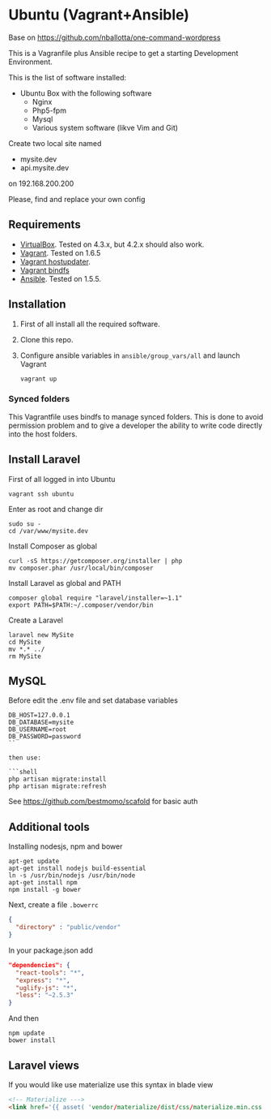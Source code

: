# Ubuntu (Vagrant+Ansible)

Base on https://github.com/nballotta/one-command-wordpress

This is a Vagranfile plus Ansible recipe to get a starting Development Environment.

This is the list of software installed:

- Ubuntu Box with the following software
  - Nginx
  - Php5-fpm
  - Mysql
  - Various system software (likve Vim and Git)

Create two local site named

* mysite.dev
* api.mysite.dev

on 192.168.200.200

Please, find and replace your own config

## Requirements

- [VirtualBox](https://www.virtualbox.org/wiki/Downloads). Tested on 4.3.x, but 4.2.x should also work.
- [Vagrant](http://www.vagrantup.com/downloads.html). Tested on 1.6.5
- [Vagrant hostupdater](https://github.com/cogitatio/vagrant-hostsupdater).
- [Vagrant bindfs](https://github.com/gael-ian/vagrant-bindfs)
- [Ansible](http://docs.ansible.com/intro_installation.html). Tested on 1.5.5.

## Installation

1. First of all install all the required software.

2. Clone this repo.

3. Configure ansible variables in `ansible/group_vars/all` and launch Vagrant

    ```shell
    vagrant up
    ```

### Synced folders

This Vagrantfile uses bindfs to manage synced folders. This is done to avoid permission problem and to give a developer the ability to write code directly into the host folders.

## Install Laravel

First of all logged in into Ubuntu

```shell
vagrant ssh ubuntu
```
Enter as root and change dir

```shell
sudo su -
cd /var/www/mysite.dev
```

Install Composer as global

```shell
curl -sS https://getcomposer.org/installer | php
mv composer.phar /usr/local/bin/composer
```

Install Laravel as global and PATH

```shell
composer global require "laravel/installer=~1.1"
export PATH=$PATH:~/.composer/vendor/bin
```

Create a Laravel

```shell
laravel new MySite
cd MySite
mv *.* ../
rm MySite
```

## MySQL

Before edit the .env file and set database variables

```text
DB_HOST=127.0.0.1
DB_DATABASE=mysite
DB_USERNAME=root
DB_PASSWORD=password
``

then use:

```shell
php artisan migrate:install
php artisan migrate:refresh
```

See https://github.com/bestmomo/scafold for basic auth

## Additional tools

Installing nodesjs, npm and bower

```shell
apt-get update
apt-get install nodejs build-essential
ln -s /usr/bin/nodejs /usr/bin/node
apt-get install npm
npm install -g bower
```
Next, create a file `.bowerrc`

```json
{
  "directory" : "public/vendor"
}
```

In your package.json add

```json
"dependencies": {
  "react-tools": "*",
  "express": "*",
  "uglify-js": "*",
  "less": "~2.5.3"
}
```

And then

```shell
npm update
bower install
```

## Laravel views

If you would like use materialize use this syntax in blade view

```html
<!-- Materialize --->
<link href='{{ asset( 'vendor/materialize/dist/css/materialize.min.css') }}' rel='stylesheet' type='text/css'>
```
